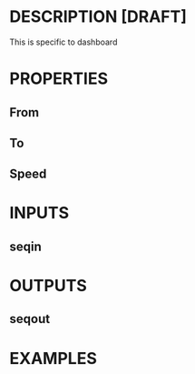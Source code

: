 # DESCRIPTION [DRAFT]

This is specific to dashboard

# PROPERTIES

## From

## To

## Speed

# INPUTS

## seqin

# OUTPUTS

## seqout

# EXAMPLES
